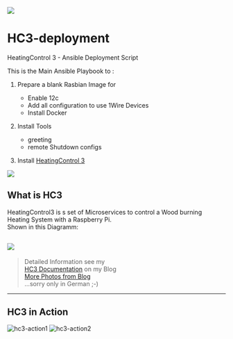 ![](https://joern-karthaus.de/heatingControl/img/hc3logo-small.png)
# HC3-deployment
HeatingControl 3 - Ansible Deployment Script  

This is the Main Ansible Playbook to :  

1. Prepare a blank Rasbian Image for 
    - Enable 12c
    - Add all configuration to use 1Wire Devices
    - Install Docker

2. Install Tools
    - greeting
    - remote Shutdown configs

3. Install [HeatingControl 3 ](https://joern-karthaus.de/heatingControl/heatingControl3.html)

![](https://joern-karthaus.de/heatingControl/img/deployment.png)

## What is HC3
HeatingControl3 is s set of Microservices to control a Wood burning
Heating System with a Raspberry Pi.  
Shown in this Diagramm:

![](https://joern-karthaus.de/heatingControl/img/useCase.png)
---
>Detailed Information see my   
>[HC3 Documentation](https://joern-karthaus.de/heatingControl/heatingControl3.html) on my Blog  
>[More Photos from Blog](https://joern-karthaus.de/heatingControl/hc3images.html)  
...sorry only in German ;-)
---

## HC3 in Action
![hc3-action1](https://joern-karthaus.de/heatingControl/img/hc3-11.jpg)
![hc3-action2](https://joern-karthaus.de/heatingControl/img/hc3-10.jpg)


